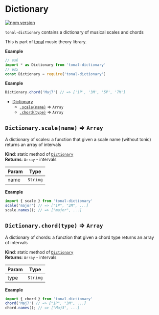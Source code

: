 <a name="module_Dictionary"></a>

# Dictionary
[![npm version](https://img.shields.io/npm/v/tonal-dictionary.svg)](https://www.npmjs.com/package/tonal-dictionary)

`tonal-dictionary` contains a dictionary of musical scales and chords

This is part of [tonal](https://www.npmjs.com/package/tonal) music theory library.

**Example**  
```js
// es6
import * as Dictionary from 'tonal-dictionary'
// es5
const Dictionary = require('tonal-dictionary')
```
**Example**  
```js
Dictionary.chord('Maj7') // => ['1P', '3M', '5P', '7M']
```

* [Dictionary](#module_Dictionary)
    * [`.scale(name)`](#module_Dictionary.scale) ⇒ <code>Array</code>
    * [`.chord(type)`](#module_Dictionary.chord) ⇒ <code>Array</code>

<a name="module_Dictionary.scale"></a>

## `Dictionary.scale(name)` ⇒ <code>Array</code>
A dictionary of scales: a function that given a scale name (without tonic)
returns an array of intervals

**Kind**: static method of [<code>Dictionary</code>](#module_Dictionary)  
**Returns**: <code>Array</code> - intervals  

| Param | Type |
| --- | --- |
| name | <code>String</code> | 

**Example**  
```js
import { scale } from 'tonal-dictionary'
scale('major') // => ["1P", "2M", ...]
scale.names(); // => ["major", ...]
```
<a name="module_Dictionary.chord"></a>

## `Dictionary.chord(type)` ⇒ <code>Array</code>
A dictionary of chords: a function that given a chord type
returns an array of intervals

**Kind**: static method of [<code>Dictionary</code>](#module_Dictionary)  
**Returns**: <code>Array</code> - intervals  

| Param | Type |
| --- | --- |
| type | <code>String</code> | 

**Example**  
```js
import { chord } from 'tonal-dictionary'
chord('Maj7') // => ["1P", "3M", ...]
chord.names(); // => ["Maj3", ...]
```

